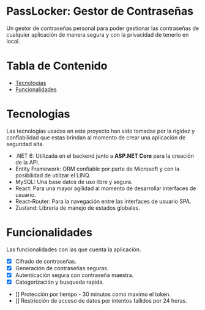 # PassLocker: Gestor de Contraseñas
Un gestor de contraseñas personal para poder gestionar las contraseñas de cualquier aplicación de manera segura y con la privacidad de tenerlo en local.

# Tabla de Contenido
* [Tecnologias](#tecnologias)
* [Funcionalidades](#funcionalidades)

# Tecnologias
Las tecnologias usadas en este proyecto han sido tomadas por la rigidez y confiabilidad que estas brindan al momento de crear una aplicación de seguridad alta.

* .NET 6: Utilizada en el backend junto a **ASP.NET Core** para la creación de la API.
* Entity Framework: ORM confiable por parte de Microsoft y con la posibilidad de utilizar el LINQ.
* MySQL: Una base datos de uso libre y segura.
* React: Para una mayor agilidad al momento de desarrollar interfaces de usuario.
* React-Router: Para la navegación entre las interfaces de usuario SPA.
* Zustand: Libreria de manejo de estados globales.

# Funcionalidades
Las funcionalidades con las que cuenta la aplicación.

* [X] Cifrado de contraseñas.
* [X] Generación de contraseñas seguras.
* [X] Autenticación segura con contraseña maestra.
* [X] Categorización y busqueda rapida.
* [] Protección por tiempo - 30 minutos como maximo el token.
* [] Restricción de acceso de datos por intentos fallidos por 24 horas.
